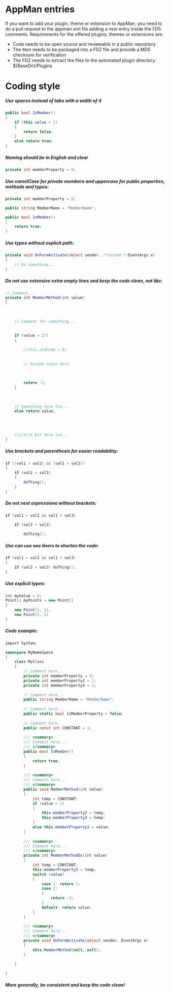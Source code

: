 # AppMan entries

If you want to add your plugin, theme or extension to AppMan, you need to do a pull request to the appman.xml file adding a new entry inside the FD5 comments. Requirements for the offered plugins, themes or extensions are:

* Code needs to be open source and reviewable in a public repository
* The item needs to be packaged into a FDZ file and provide a MD5 checksum for verification
* The FDZ needs to extract the files to the automated plugin directory: $(BaseDir)/Plugins

# Coding style

##### Use spaces instead of tabs with a width of 4

```c#
public bool IsMember()
{
    if (this.value > 2)
    {
        return false;
    }
    else return true;
}
```

##### Naming should be in English and clear

```c#
private int memberProperty = 0;
```

##### Use camelCase for private members and uppercase for public properties, methods and types:

```c#
private int memberProperty = 0;

public string MemberName = "MemberName";

public bool IsMember()
{
	return true;
}
```

##### Use types without explicit path:

```c#
private void OnFormActivate(object sender, /*System.*/EventArgs e)
{
	// Do something...
}
```

##### Do not use extensive extra empty lines and keep the code clean, not like:

```c#
// Comment...	
private int MemberMethod(int value)
{
	
	
	
	// Comment for something...
	
	
	if (value > 2))
	{
		
		//this.oldCode = 0;
		
		
		// Random notes here
		
		
		
		return -1;
	}
	
	
	
	// Something here too...
	else return value;
	
	
	
	
	//Little bit here too...
}
```

##### Use brackets and parenthesis for easier readability:

```c#
if ((val1 > val2) && (val1 > val3))
{
	if (val2 > val3)
	{
		doThing();
	}
}
```

##### Do not nest expressions without brackets:

```c#
if (val1 > val2 && val1 > val3)

	if (val2 > val3)
	
		doThing();

```

##### Use can use one liners to shorten the code:

```c#
if (val1 > val2 && val1 > val3)
{
	if (val2 > val3) doThing();
}
```

##### Use explicit types:

```c#
int myValue = 0;
Point[] myPoints = new Point[]
{
	new Point(1, 1),
	new Point(2, 2)
}
```

##### Code example:

```c#
import System;

namespace MyNameSpace
{
	class MyClass
	{
		// Comment here...
		private int memberProperty = 0;
		private int memberProperty2 = 1;
		private int memberProperty3 = 2;
		
		// Comment here...
		public string MemberName = "MemberName";
		
		// Comment here...
		public static bool IsMemberProperty = false;
		
		// Comment here...
		public const int CONSTANT = 1;
		
		/// <summary>
		/// Comment here...
		/// </summary> 
		public bool IsMember()
		{
			return true;
		}
		
		/// <summary>
		/// Comment here...
		/// </summary> 
		public void MemberMethod(int value)
		{
			int temp = CONSTANT;
			if (value > 2)
			{
				this.memberProperty2 = temp;
				this.memberProperty3 = temp;
			}
			else this.memberProperty3 = value;
		}
		
		/// <summary>
		/// Comment here...
		/// </summary> 
		private int MemberMethodEx(int value)
		{
			int temp = CONSTANT;
			this.memberProperty3 = temp;
			switch (value)
			{
				case 1: return 1;
				case 2:
				{
					return -1;
				}
				default: return value;
			}
		}
		
		/// <summary>
		/// Comment here...
		/// </summary> 
		private void OnFormActivate(object sender, EventArgs e)
		{
			this.MemberMethod(null, null);
		}

	}
	
}
```

##### More generally, be consistent and keep the code clean!
